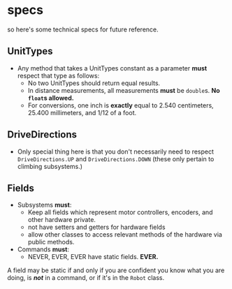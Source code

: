 # specs

so here's some technical specs for future reference.

## UnitTypes
* Any method that takes a UnitTypes constant as a parameter **must** respect that type as follows:
  * No two UnitTypes should return equal results.
  * In distance measurements, all measurements **must** be `double`s. __No `float`s allowed.__
  * For conversions, one inch is **exactly** equal to 2.540 centimeters, 25.400 millimeters, and 1/12 of a foot.

## DriveDirections
* Only special thing here is that you don't necessarily need to respect `DriveDirections.UP` and `DriveDirections.DOWN` (these only pertain to climbing subsystems.)

## Fields
* Subsystems **must**:
  * Keep all fields which represent motor controllers, encoders, and other hardware private.
  * not have setters and getters for hardware fields
  * allow other classes to access relevant methods of the hardware via public methods.
* Commands **must**:
  * NEVER, EVER, EVER have static fields. **EVER.**

A field may be static if and only if you are confident you know what you are doing, is ***not*** in a command, or if it's in the `Robot` class.
